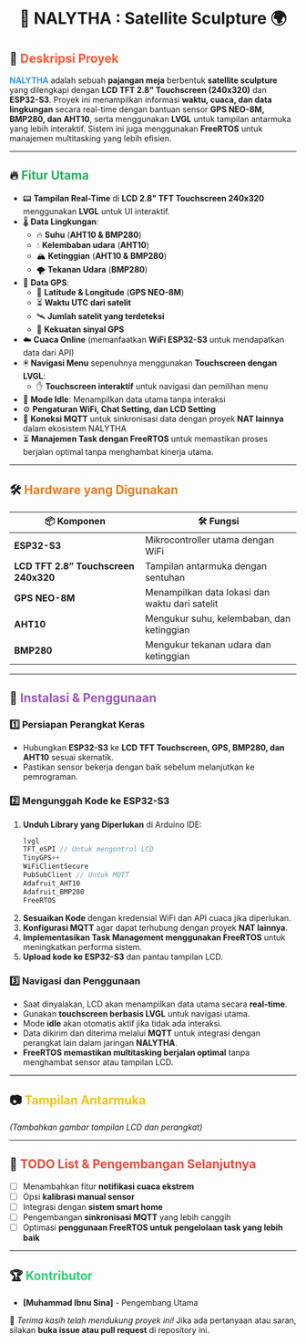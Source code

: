 <h1 align="center">🚀 NALYTHA : Satellite Sculpture 🌍</h1>

## 📌 <span style="color:#ff5733;">Deskripsi Proyek</span>
**<span style="color:#3498db;">NALYTHA</span>** adalah sebuah **pajangan meja** berbentuk **satellite sculpture** yang dilengkapi dengan **LCD TFT 2.8" Touchscreen (240x320)** dan **ESP32-S3**. Proyek ini menampilkan informasi **waktu, cuaca, dan data lingkungan** secara real-time dengan bantuan sensor **GPS NEO-8M, BMP280, dan AHT10**, serta menggunakan **LVGL** untuk tampilan antarmuka yang lebih interaktif. Sistem ini juga menggunakan **FreeRTOS** untuk manajemen multitasking yang lebih efisien.

---

## 🔥 <span style="color:#27ae60;">Fitur Utama</span>
- 📟 **Tampilan Real-Time** di **LCD 2.8" TFT Touchscreen 240x320** menggunakan **LVGL** untuk UI interaktif.
- 🌡️ **Data Lingkungan**:
  - 🔥 **Suhu** (**AHT10 & BMP280**)
  - 💧 **Kelembaban udara** (**AHT10**)
  - 🏔️ **Ketinggian** (**AHT10 & BMP280**)
  - 🌪️ **Tekanan Udara** (**BMP280**)
- 📡 **Data GPS**:
  - 📍 **Latitude & Longitude** (**GPS NEO-8M**)
  - ⏳ **Waktu UTC dari satelit**
  - 🛰️ **Jumlah satelit yang terdeteksi**
  - 📶 **Kekuatan sinyal GPS**
- ☁️ **Cuaca Online** (memanfaatkan **WiFi ESP32-S3** untuk mendapatkan data dari API)
- 🖲️ **Navigasi Menu** sepenuhnya menggunakan **Touchscreen dengan LVGL**:
  - ✋ **Touchscreen interaktif** untuk navigasi dan pemilihan menu
- 🌙 **Mode Idle**: Menampilkan data utama tanpa interaksi
- ⚙️ **Pengaturan WiFi, Chat Setting, dan LCD Setting**
- 🔗 **Koneksi MQTT** untuk sinkronisasi data dengan proyek **NAT lainnya** dalam ekosistem NALYTHA
- ⏳ **Manajemen Task dengan FreeRTOS** untuk memastikan proses berjalan optimal tanpa menghambat kinerja utama.

---

## 🛠️ <span style="color:#e67e22;">Hardware yang Digunakan</span>
| 📦 Komponen | 🛠️ Fungsi |
|------------|----------|
| **ESP32-S3** | Mikrocontroller utama dengan WiFi |
| **LCD TFT 2.8” Touchscreen 240x320** | Tampilan antarmuka dengan sentuhan |
| **GPS NEO-8M** | Menampilkan data lokasi dan waktu dari satelit |
| **AHT10** | Mengukur suhu, kelembaban, dan ketinggian |
| **BMP280** | Mengukur tekanan udara dan ketinggian |

---

## 🚀 <span style="color:#9b59b6;">Instalasi & Penggunaan</span>
### 1️⃣ **Persiapan Perangkat Keras**
- Hubungkan **ESP32-S3** ke **LCD TFT Touchscreen, GPS, BMP280, dan AHT10** sesuai skematik.
- Pastikan sensor bekerja dengan baik sebelum melanjutkan ke pemrograman.

### 2️⃣ **Mengunggah Kode ke ESP32-S3**
1. **Unduh Library yang Diperlukan** di Arduino IDE:
   ```cpp
   lvgl
   TFT_eSPI // Untuk mengontrol LCD
   TinyGPS++
   WiFiClientSecure
   PubSubClient // Untuk MQTT
   Adafruit_AHT10
   Adafruit_BMP280
   FreeRTOS
   ```
2. **Sesuaikan Kode** dengan kredensial WiFi dan API cuaca jika diperlukan.
3. **Konfigurasi MQTT** agar dapat terhubung dengan proyek **NAT lainnya**.
4. **Implementasikan Task Management menggunakan FreeRTOS** untuk meningkatkan performa sistem.
5. **Upload kode ke ESP32-S3** dan pantau tampilan LCD.

### 3️⃣ **Navigasi dan Penggunaan**
- Saat dinyalakan, LCD akan menampilkan data utama secara **real-time**.
- Gunakan **touchscreen berbasis LVGL** untuk navigasi utama.
- Mode **idle** akan otomatis aktif jika tidak ada interaksi.
- Data dikirim dan diterima melalui **MQTT** untuk integrasi dengan perangkat lain dalam jaringan **NALYTHA**.
- **FreeRTOS memastikan multitasking berjalan optimal** tanpa menghambat sensor atau tampilan LCD.

---

## 📷 <span style="color:#f1c40f;">Tampilan Antarmuka</span>
_(Tambahkan gambar tampilan LCD dan perangkat)_

---

## 🔧 <span style="color:#e74c3c;">TODO List & Pengembangan Selanjutnya</span>
- [ ] Menambahkan fitur **notifikasi cuaca ekstrem**
- [ ] Opsi **kalibrasi manual sensor**
- [ ] Integrasi dengan **sistem smart home**
- [ ] Pengembangan **sinkronisasi MQTT** yang lebih canggih
- [ ] Optimasi **penggunaan FreeRTOS untuk pengelolaan task yang lebih baik**

---

## 🏆 <span style="color:#2ecc71;">Kontributor</span>
- **[Muhammad Ibnu Sina]** - Pengembang Utama

🚀 _Terima kasih telah mendukung proyek ini!_ Jika ada pertanyaan atau saran, silakan **buka issue atau pull request** di repository ini.
